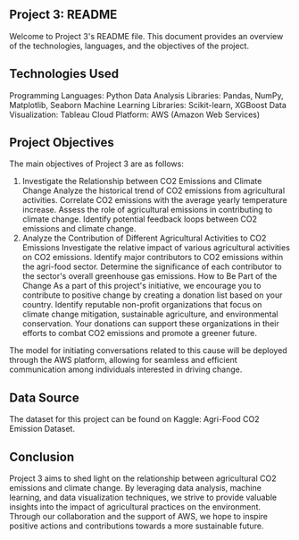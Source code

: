 ## Project 3: README
Welcome to Project 3's README file. This document provides an overview of the technologies, languages, and the objectives of the project.

## Technologies Used
Programming Languages: Python
Data Analysis Libraries: Pandas, NumPy, Matplotlib, Seaborn
Machine Learning Libraries: Scikit-learn, XGBoost
Data Visualization: Tableau
Cloud Platform: AWS (Amazon Web Services)

## Project Objectives
The main objectives of Project 3 are as follows:

1. Investigate the Relationship between CO2 Emissions and Climate Change
Analyze the historical trend of CO2 emissions from agricultural activities.
Correlate CO2 emissions with the average yearly temperature increase.
Assess the role of agricultural emissions in contributing to climate change.
Identify potential feedback loops between CO2 emissions and climate change.
2. Analyze the Contribution of Different Agricultural Activities to CO2 Emissions
Investigate the relative impact of various agricultural activities on CO2 emissions.
Identify major contributors to CO2 emissions within the agri-food sector.
Determine the significance of each contributor to the sector's overall greenhouse gas emissions.
How to Be Part of the Change
As a part of this project's initiative, we encourage you to contribute to positive change by creating a donation list based on your country. Identify reputable non-profit organizations that focus on climate change mitigation, sustainable agriculture, and environmental conservation. Your donations can support these organizations in their efforts to combat CO2 emissions and promote a greener future.

The model for initiating conversations related to this cause will be deployed through the AWS platform, allowing for seamless and efficient communication among individuals interested in driving change.

## Data Source
The dataset for this project can be found on Kaggle: Agri-Food CO2 Emission Dataset.

## Conclusion
Project 3 aims to shed light on the relationship between agricultural CO2 emissions and climate change. By leveraging data analysis, machine learning, and data visualization techniques, we strive to provide valuable insights into the impact of agricultural practices on the environment. Through our collaboration and the support of AWS, we hope to inspire positive actions and contributions towards a more sustainable future.
